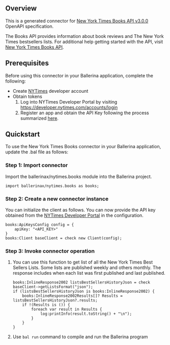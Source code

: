 ## Overview

This is a generated connector for [New York Times Books API v3.0.0](https://developer.nytimes.com/docs/books-product/1/overview) OpenAPI specification.

The Books API provides information about book reviews and The New York Times bestsellers lists. For additional help getting started with the API, visit [New York Times Books API](https://developer.nytimes.com/docs/books-product/1/overview).

## Prerequisites
Before using this connector in your Ballerina application, complete the following:

* Create [NYTimes](https://developer.nytimes.com/accounts/login) developer account
* Obtain tokens
    1. Log into NYTimes Developer Portal by visiting https://developer.nytimes.com/accounts/login
    2. Register an app and obtain the API Key following the process summarized [here](https://developer.nytimes.com/get-started).

## Quickstart

To use the New York Times Books connector in your Ballerina application, update the .bal file as follows:

### Step 1: Import connector
Import the ballerinax/nytimes.books module into the Ballerina project.
```ballerina
import ballerinax/nytimes.books as books;
```
### Step 2: Create a new connector instance
You can initialize the client as follows. You can now provide the API key obtained from the [NYTimes Developer Portal](https://developer.nytimes.com/accounts/login) in the configuration.
```ballerina
books:ApiKeysConfig config = {
    apiKey: "<API_KEY>"
}
books:Client baseClient = check new Client(config);
```
### Step 3: Invoke connector operation
1. You can use this function to get list of all the New York Times Best Sellers Lists. Some lists are published weekly and others monthly. The response includes when each list was first published and last published.
    ```ballerina
    books:InlineResponse2002 listsBestSellersHistoryJson = check baseClient->getListsFormat("json");
    if (listsBestSellersHistoryJson is books:InlineResponse2002) {
        books:InlineResponse2002Results[]? Results = listsBestSellersHistoryJson?.results;
        if !(Results is ()) {
            foreach var result in Results {
                log:printInfo(result.toString() + "\n");
            }
        }
    }
    ``` 
2. Use `bal run` command to compile and run the Ballerina program
